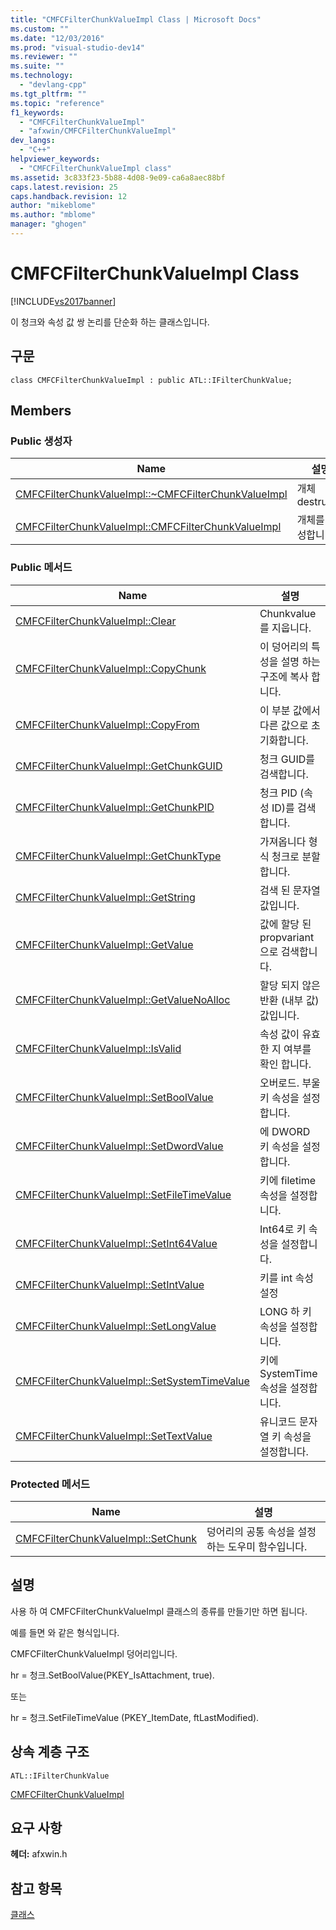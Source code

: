```yaml
---
title: "CMFCFilterChunkValueImpl Class | Microsoft Docs"
ms.custom: ""
ms.date: "12/03/2016"
ms.prod: "visual-studio-dev14"
ms.reviewer: ""
ms.suite: ""
ms.technology: 
  - "devlang-cpp"
ms.tgt_pltfrm: ""
ms.topic: "reference"
f1_keywords: 
  - "CMFCFilterChunkValueImpl"
  - "afxwin/CMFCFilterChunkValueImpl"
dev_langs: 
  - "C++"
helpviewer_keywords: 
  - "CMFCFilterChunkValueImpl class"
ms.assetid: 3c833f23-5b88-4d08-9e09-ca6a8aec88bf
caps.latest.revision: 25
caps.handback.revision: 12
author: "mikeblome"
ms.author: "mblome"
manager: "ghogen"
---
```

# CMFCFilterChunkValueImpl Class
[!INCLUDE[vs2017banner](../../assembler/inline/includes/vs2017banner.md)]

이 청크와 속성 값 쌍 논리를 단순화 하는 클래스입니다.  
  
## 구문  
  
```  
class CMFCFilterChunkValueImpl : public ATL::IFilterChunkValue;  
```  
  
## Members  
  
### Public 생성자  
  
|Name|설명|  
|----------|--------|  
|[CMFCFilterChunkValueImpl::~CMFCFilterChunkValueImpl](../Topic/CMFCFilterChunkValueImpl::~CMFCFilterChunkValueImpl.md)|개체 destructs.|  
|[CMFCFilterChunkValueImpl::CMFCFilterChunkValueImpl](../Topic/CMFCFilterChunkValueImpl::CMFCFilterChunkValueImpl.md)|개체를 생성합니다.|  
  
### Public 메서드  
  
|Name|설명|  
|----------|--------|  
|[CMFCFilterChunkValueImpl::Clear](../Topic/CMFCFilterChunkValueImpl::Clear.md)|Chunkvalue를 지웁니다.|  
|[CMFCFilterChunkValueImpl::CopyChunk](../Topic/CMFCFilterChunkValueImpl::CopyChunk.md)|이 덩어리의 특성을 설명 하는 구조에 복사 합니다.|  
|[CMFCFilterChunkValueImpl::CopyFrom](../Topic/CMFCFilterChunkValueImpl::CopyFrom.md)|이 부분 값에서 다른 값으로 초기화합니다.|  
|[CMFCFilterChunkValueImpl::GetChunkGUID](../Topic/CMFCFilterChunkValueImpl::GetChunkGUID.md)|청크 GUID를 검색합니다.|  
|[CMFCFilterChunkValueImpl::GetChunkPID](../Topic/CMFCFilterChunkValueImpl::GetChunkPID.md)|청크 PID \(속성 ID\)를 검색합니다.|  
|[CMFCFilterChunkValueImpl::GetChunkType](../Topic/CMFCFilterChunkValueImpl::GetChunkType.md)|가져옵니다 형식 청크로 분할 합니다.|  
|[CMFCFilterChunkValueImpl::GetString](../Topic/CMFCFilterChunkValueImpl::GetString.md)|검색 된 문자열 값입니다.|  
|[CMFCFilterChunkValueImpl::GetValue](../Topic/CMFCFilterChunkValueImpl::GetValue.md)|값에 할당 된 propvariant으로 검색합니다.|  
|[CMFCFilterChunkValueImpl::GetValueNoAlloc](../Topic/CMFCFilterChunkValueImpl::GetValueNoAlloc.md)|할당 되지 않은 반환 \(내부 값\) 값입니다.|  
|[CMFCFilterChunkValueImpl::IsValid](../Topic/CMFCFilterChunkValueImpl::IsValid.md)|속성 값이 유효한 지 여부를 확인 합니다.|  
|[CMFCFilterChunkValueImpl::SetBoolValue](../Topic/CMFCFilterChunkValueImpl::SetBoolValue.md)|오버로드.  부울 키 속성을 설정합니다.|  
|[CMFCFilterChunkValueImpl::SetDwordValue](../Topic/CMFCFilterChunkValueImpl::SetDwordValue.md)|에 DWORD 키 속성을 설정합니다.|  
|[CMFCFilterChunkValueImpl::SetFileTimeValue](../Topic/CMFCFilterChunkValueImpl::SetFileTimeValue.md)|키에 filetime 속성을 설정합니다.|  
|[CMFCFilterChunkValueImpl::SetInt64Value](../Topic/CMFCFilterChunkValueImpl::SetInt64Value.md)|Int64로 키 속성을 설정합니다.|  
|[CMFCFilterChunkValueImpl::SetIntValue](../Topic/CMFCFilterChunkValueImpl::SetIntValue.md)|키를 int 속성 설정|  
|[CMFCFilterChunkValueImpl::SetLongValue](../Topic/CMFCFilterChunkValueImpl::SetLongValue.md)|LONG 하 키 속성을 설정합니다.|  
|[CMFCFilterChunkValueImpl::SetSystemTimeValue](../Topic/CMFCFilterChunkValueImpl::SetSystemTimeValue.md)|키에 SystemTime 속성을 설정합니다.|  
|[CMFCFilterChunkValueImpl::SetTextValue](../Topic/CMFCFilterChunkValueImpl::SetTextValue.md)|유니코드 문자열 키 속성을 설정합니다.|  
  
### Protected 메서드  
  
|Name|설명|  
|----------|--------|  
|[CMFCFilterChunkValueImpl::SetChunk](../Topic/CMFCFilterChunkValueImpl::SetChunk.md)|덩어리의 공통 속성을 설정 하는 도우미 함수입니다.|  
  
## 설명  
 사용 하 여 CMFCFilterChunkValueImpl 클래스의 종류를 만들기만 하면 됩니다.  
  
 예를 들면 와 같은 형식입니다.  
  
 CMFCFilterChunkValueImpl 덩어리입니다.  
  
 hr \= 청크.SetBoolValue\(PKEY\_IsAttachment, true\).  
  
 또는  
  
 hr \= 청크.SetFileTimeValue \(PKEY\_ItemDate, ftLastModified\).  
  
## 상속 계층 구조  
 `ATL::IFilterChunkValue`  
  
 [CMFCFilterChunkValueImpl](../../mfc/reference/cmfcfilterchunkvalueimpl-class.md)  
  
## 요구 사항  
 **헤더:** afxwin.h  
  
## 참고 항목  
 [클래스](../../mfc/reference/mfc-classes.md)